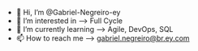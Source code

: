 - 👋 Hi, I’m @Gabriel-Negreiro-ey
- 👀 I’m interested in --> Full Cycle
- 🌱 I’m currently learning --> Agile, DevOps, SQL
- 📫 How to reach me --> gabriel.negreiro@br.ey.com

<!---
Gabriel-Negreiro-ey/Gabriel-Negreiro-ey is a ✨ special ✨ repository because its `README.md` (this file) appears on your GitHub profile.
You can click the Preview link to take a look at your changes.
--->
